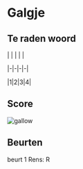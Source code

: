 # Galgje

## Te raden woord

| | | | |

|-|-|-|-|

|1|2|3|4|

## Score
![gallow](./images/1.png)

## Beurten
beurt 1 Rens: R